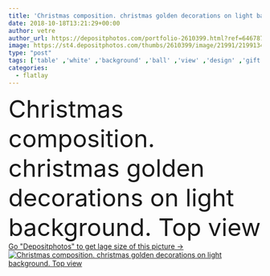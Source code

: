```yaml
---
title: 'Christmas composition. christmas golden decorations on light background. Top view, flat lay'
date: 2018-10-18T13:21:29+00:00
author: vetre
author_url: https://depositphotos.com/portfolio-2610399.html?ref=64678756
image: https://st4.depositphotos.com/thumbs/2610399/image/21991/219913410/api_thumb_450.jpg?forcejpeg=true
type: "post"
tags: ['table' ,'white' ,'background' ,'ball' ,'view' ,'design' ,'gift' ,'celebration' ,'christmas' ,'decoration' ,'festive' ,'holiday' ,'xmas' ,'new' ,'decor' ,'gold' ,'shine' ,'golden' ,'pattern' ,'card' ,'vintage' ,'ornament' ,'winter' ,'year' ,'concept' ,'merry' ,'toys' ,'lay' ,'glitter' ,'wedding' ,'flat' ,'desk' ,'tinsel' ,'accessories' ,'trendy' ,'composition' ,'top' ,'layout' ,'bauble' ,'postcard' ,'above' ,'arrangement' ,'overhead' ,'mockup' ,'copy space' ,'mock up' ,'flat lay' ,'flatlay' ]
categories: 
  - flatlay
---
```

<div aling="center">
            <font size="60"> Christmas composition. christmas golden decorations on light background. Top view</font>   
</div>
<div>
    <a href='https://st4.depositphotos.com/thumbs/2610399/image/21991/219913410/api_thumb_450.jpg?forcejpeg=true?ref=64678756' target=_blank > Go "Depositphotos" to get lage size of this picture ->
        <img href='https://st4.depositphotos.com/thumbs/2610399/image/21991/219913410/api_thumb_450.jpg?forcejpeg=true?ref=64678756' src='https://st4.depositphotos.com/2610399/21991/i/950/depositphotos_219913410-stock-photo-christmas-composition-christmas-golden-decorations.jpg?forcejpeg=true' alt='Christmas composition. christmas golden decorations on light background. Top view' >
    </a>
</div>
